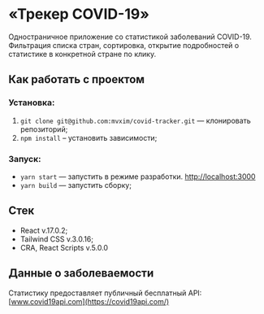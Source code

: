 # «Трекер COVID-19»
Одностраничное приложение со статистикой заболеваний COVID-19. Фильтрация списка стран, сортировка, открытие подробностей о статистике в конкретной стране по клику.
## Как работать с проектом
### Установка:
  1. `git clone git@github.com:mvxim/covid-tracker.git` — клонировать репозиторий;
  2. `npm install` – установить зависимости;

### Запуск:
* `yarn start` — запустить в режиме разработки. [http://localhost:3000](http://localhost:3000)  
* `yarn build` — запустить сборку;

## Стек
* React v.17.0.2;
* Tailwind CSS v.3.0.16;
* CRA, React Scripts v.5.0.0

## Данные о заболеваемости
Статистику предоставляет публичный бесплатный API: [www.covid19api.com](https://covid19api.com/)
